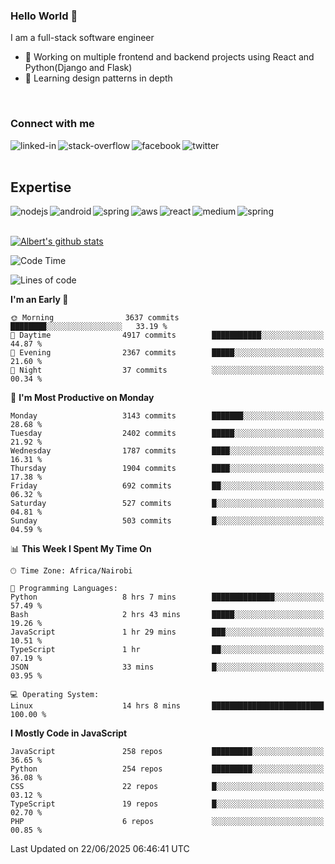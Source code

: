 

### Hello World 👋
I am a full-stack software engineer
- 🔭 Working on multiple frontend and backend projects using React and Python(Django and Flask)
- 🌱 Learning design patterns in depth

<br>

### Connect with me

[<img align="left" alt="linked-in" src="https://img.shields.io/badge/linkedin-%230077B5.svg?&style=for-the-badge&logo=linkedin&logoColor=white" />](https://www.linkedin.com/in/albert-byrone/)

<!-- [<img align="left" alt="medium" src="https://img.shields.io/badge/medium-%2312100E.svg?&style=for-the-badge&logo=medium&logoColor=white" />](https://56faisal.medium.com/) -->

[<img align="left" alt="stack-overflow" src="https://img.shields.io/badge/stack%20overflow-FE7A16?logo=stack-overflow&logoColor=white&style=for-the-badge" />](https://stackoverflow.com/users/11916317/albert-byrone)

[<img align="left" alt="facebook" src="https://img.shields.io/badge/facebook-%231877F2.svg?&style=for-the-badge&logo=facebook&logoColor=white" />](https://web.facebook.com/albert.byrone.1/)

[<img align="left" alt="twitter" src="https://img.shields.io/badge/twitter-%231DA1F2.svg?&style=for-the-badge&logo=twitter&logoColor=white" />](https://twitter.com/byrone_albert)

<br>

<br>

## Expertise
<img align="left" alt="nodejs" src="https://img.shields.io/badge/python%20-%2343853D.svg?&style=for-the-badge&logo=node.js&logoColor=white" />
<img align="left" alt="android" src="https://img.shields.io/badge/Flask-3DDC84?logo=android&logoColor=white&style=for-the-badge" />
<img align="left" alt="spring" src="https://img.shields.io/badge/drf%20-%236DB33F.svg?&style=for-the-badge&logo=spring&logoColor=white" />
<img align="left" alt="aws" src="https://img.shields.io/badge/django%20AWS-%23232F3E?logo=amazon-aws&logoColor=white&style=for-the-badge" />
<img align="left" alt="react" src="https://img.shields.io/badge/react%20-%2320232a.svg?&style=for-the-badge&logo=react&logoColor=%2361DAFB" />
<img align="left" alt="medium" src="https://img.shields.io/badge/Angular-%23316192.svg?&style=for-the-badge&logo=postgresql&logoColor=white" />
<img align="left" alt="spring" src="https://img.shields.io/badge/Javascript%20-%236DB33F.svg?&style=for-the-badge&logo=spring&logoColor=white" />
<br>
<br>


[![Albert's github stats](https://github-readme-stats.vercel.app/api?username=Albert-Byrone&count_private=true&show_icons=true&theme=radical&hide_rank=false)](https://github.com/anuraghazra/github-readme-stats)

<!-- [![Top Langs](https://github-readme-stats.vercel.app/api/top-langs/?username=Albert-Byrone&layout=compact)](https://github.com/anuraghazra/github-readme-stats) -->

<!--
**Albert-Byrone/Albert-Byrone** is a ✨ _special_ ✨ repository because its `README.md` (this file) appears on your GitHub profile.

Here are some ideas to get you started:

- 🔭 I’m currently working on ...
- 🌱 I’m currently learning ...
- 👯 I’m looking to collaborate on ...
- 🤔 I’m looking for help with ...
- 💬 Ask me about ...
- 📫 How to reach me: ...
- 😄 Pronouns: ...
- ⚡ Fun fact: ...
-->


<!--START_SECTION:waka-->
![Code Time](http://img.shields.io/badge/Code%20Time-1%2C955%20hrs%2032%20mins-blue)

![Lines of code](https://img.shields.io/badge/From%20Hello%20World%20I%27ve%20Written-81.1%20million%20lines%20of%20code-blue)

**I'm an Early 🐤** 

```text
🌞 Morning                3637 commits        ████████░░░░░░░░░░░░░░░░░   33.19 % 
🌆 Daytime                4917 commits        ███████████░░░░░░░░░░░░░░   44.87 % 
🌃 Evening                2367 commits        █████░░░░░░░░░░░░░░░░░░░░   21.60 % 
🌙 Night                  37 commits          ░░░░░░░░░░░░░░░░░░░░░░░░░   00.34 % 
```
📅 **I'm Most Productive on Monday** 

```text
Monday                   3143 commits        ███████░░░░░░░░░░░░░░░░░░   28.68 % 
Tuesday                  2402 commits        █████░░░░░░░░░░░░░░░░░░░░   21.92 % 
Wednesday                1787 commits        ████░░░░░░░░░░░░░░░░░░░░░   16.31 % 
Thursday                 1904 commits        ████░░░░░░░░░░░░░░░░░░░░░   17.38 % 
Friday                   692 commits         ██░░░░░░░░░░░░░░░░░░░░░░░   06.32 % 
Saturday                 527 commits         █░░░░░░░░░░░░░░░░░░░░░░░░   04.81 % 
Sunday                   503 commits         █░░░░░░░░░░░░░░░░░░░░░░░░   04.59 % 
```


📊 **This Week I Spent My Time On** 

```text
🕑︎ Time Zone: Africa/Nairobi

💬 Programming Languages: 
Python                   8 hrs 7 mins        ██████████████░░░░░░░░░░░   57.49 % 
Bash                     2 hrs 43 mins       █████░░░░░░░░░░░░░░░░░░░░   19.26 % 
JavaScript               1 hr 29 mins        ███░░░░░░░░░░░░░░░░░░░░░░   10.51 % 
TypeScript               1 hr                ██░░░░░░░░░░░░░░░░░░░░░░░   07.19 % 
JSON                     33 mins             █░░░░░░░░░░░░░░░░░░░░░░░░   03.95 % 

💻 Operating System: 
Linux                    14 hrs 8 mins       █████████████████████████   100.00 % 
```

**I Mostly Code in JavaScript** 

```text
JavaScript               258 repos           █████████░░░░░░░░░░░░░░░░   36.65 % 
Python                   254 repos           █████████░░░░░░░░░░░░░░░░   36.08 % 
CSS                      22 repos            █░░░░░░░░░░░░░░░░░░░░░░░░   03.12 % 
TypeScript               19 repos            █░░░░░░░░░░░░░░░░░░░░░░░░   02.70 % 
PHP                      6 repos             ░░░░░░░░░░░░░░░░░░░░░░░░░   00.85 % 
```




 Last Updated on 22/06/2025 06:46:41 UTC
<!--END_SECTION:waka-->
